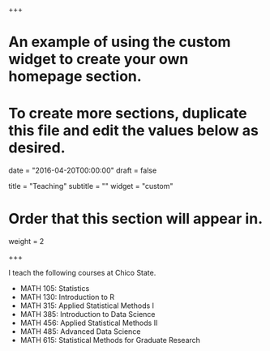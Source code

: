 +++
# An example of using the custom widget to create your own homepage section.
# To create more sections, duplicate this file and edit the values below as desired.

date = "2016-04-20T00:00:00"
draft = false

title = "Teaching"
subtitle = ""
widget = "custom"

# Order that this section will appear in.
weight = 2

+++

I teach the following courses at Chico State.

- MATH 105: Statistics
- MATH 130: Introduction to R
- MATH 315: Applied Statistical Methods I
- MATH 385: Introduction to Data Science
- MATH 456: Applied Statistical Methods II
- MATH 485: Advanced Data Science
- MATH 615: Statistical Methods for Graduate Research




 


